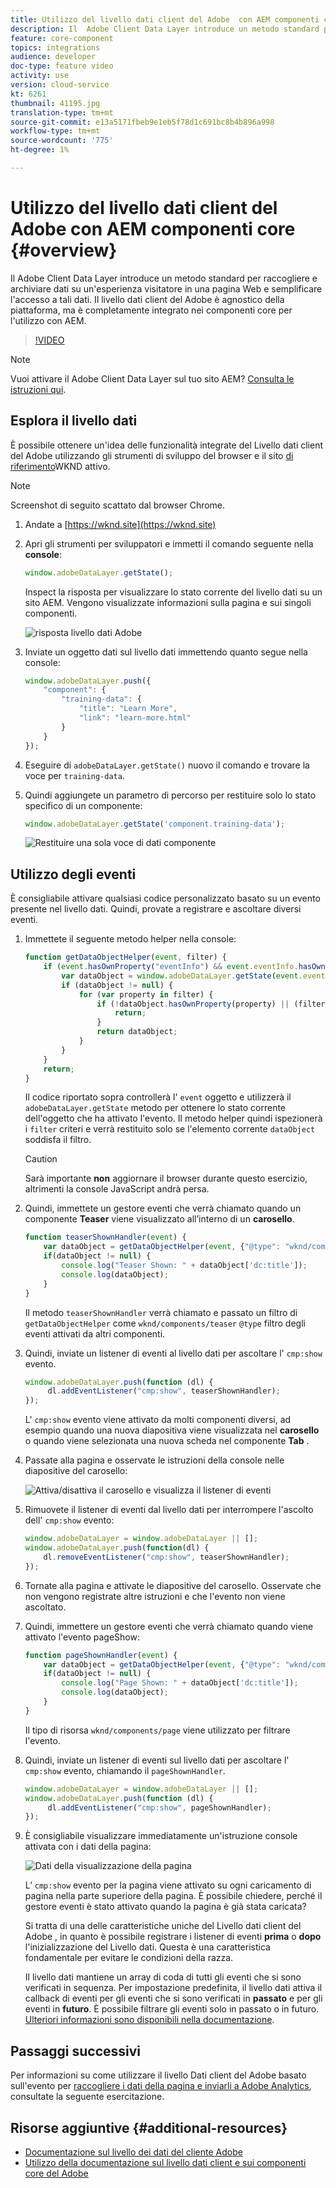```yaml
---
title: Utilizzo del livello dati client del Adobe  con AEM componenti core
description: Il  Adobe Client Data Layer introduce un metodo standard per raccogliere e archiviare dati su un'esperienza visitatore in una pagina Web e semplificare l'accesso a tali dati. Il livello dati client del Adobe  è agnostico della piattaforma, ma è completamente integrato nei componenti core per l'utilizzo con AEM.
feature: core-component
topics: integrations
audience: developer
doc-type: feature video
activity: use
version: cloud-service
kt: 6261
thumbnail: 41195.jpg
translation-type: tm+mt
source-git-commit: e13a5171fbeb9e1eb5f78d1c691bc8b4b896a998
workflow-type: tm+mt
source-wordcount: '775'
ht-degree: 1%

---
```



# Utilizzo del livello dati client del Adobe  con AEM componenti core {#overview}

Il  Adobe Client Data Layer introduce un metodo standard per raccogliere e archiviare dati su un&#39;esperienza visitatore in una pagina Web e semplificare l&#39;accesso a tali dati. Il livello dati client del Adobe  è agnostico della piattaforma, ma è completamente integrato nei componenti core per l&#39;utilizzo con AEM.

>[!VIDEO](https://video.tv.adobe.com/v/41195?quality=12&learn=on)

>[!NOTE]
>
> Vuoi attivare il  Adobe Client Data Layer sul tuo sito AEM? [Consulta le istruzioni qui](https://docs.adobe.com/content/help/en/experience-manager-core-components/using/developing/data-layer/overview.html#installation-activation).

## Esplora il livello dati

È possibile ottenere un&#39;idea delle funzionalità integrate del Livello dati client del Adobe  utilizzando gli strumenti di sviluppo del browser e il sito [di riferimento](https://wknd.site/)WKND attivo.

>[!NOTE]
>
> Screenshot di seguito scattato dal browser Chrome.

1. Andate a [https://wknd.site](https://wknd.site)
1. Apri gli strumenti per sviluppatori e immetti il comando seguente nella **console**:

   ```js
   window.adobeDataLayer.getState();
   ```

    Inspect la risposta per visualizzare lo stato corrente del livello dati su un sito AEM. Vengono visualizzate informazioni sulla pagina e sui singoli componenti.

   ![risposta livello dati Adobe](assets/data-layer-state-response.png)

1. Inviate un oggetto dati sul livello dati immettendo quanto segue nella console:

   ```js
   window.adobeDataLayer.push({
       "component": {
           "training-data": {
               "title": "Learn More",
               "link": "learn-more.html"
           }
       }
   });
   ```

1. Eseguire di `adobeDataLayer.getState()` nuovo il comando e trovare la voce per `training-data`.
1. Quindi aggiungete un parametro di percorso per restituire solo lo stato specifico di un componente:

   ```js
   window.adobeDataLayer.getState('component.training-data');
   ```

   ![Restituire una sola voce di dati componente](assets/return-just-single-component.png)

## Utilizzo degli eventi

È consigliabile attivare qualsiasi codice personalizzato basato su un evento presente nel livello dati. Quindi, provate a registrare e ascoltare diversi eventi.

1. Immettete il seguente metodo helper nella console:

   ```js
   function getDataObjectHelper(event, filter) {
       if (event.hasOwnProperty("eventInfo") && event.eventInfo.hasOwnProperty("path")) {
           var dataObject = window.adobeDataLayer.getState(event.eventInfo.path);
           if (dataObject != null) {
               for (var property in filter) {
                   if (!dataObject.hasOwnProperty(property) || (filter[property] !== null && filter[property] !== dataObject[property])) {
                       return;
                   }
                   return dataObject;
               }
           }
       }
       return;
   }
   ```

   Il codice riportato sopra controllerà l&#39; `event` oggetto e utilizzerà il `adobeDataLayer.getState` metodo per ottenere lo stato corrente dell&#39;oggetto che ha attivato l&#39;evento. Il metodo helper quindi ispezionerà i `filter` criteri e verrà restituito solo se l&#39;elemento corrente `dataObject` soddisfa il filtro.

   >[!CAUTION]
   >
   > Sarà importante **non** aggiornare il browser durante questo esercizio, altrimenti la console JavaScript andrà persa.

1. Quindi, immettete un gestore eventi che verrà chiamato quando un componente **Teaser** viene visualizzato all’interno di un **carosello**.

   ```js
   function teaserShownHandler(event) {
       var dataObject = getDataObjectHelper(event, {"@type": "wknd/components/teaser"});
       if(dataObject != null) {
           console.log("Teaser Shown: " + dataObject['dc:title']);
           console.log(dataObject);
       }
   }
   ```

   Il metodo `teaserShownHandler` verrà chiamato e passato un filtro di `getDataObjectHelper` come `wknd/components/teaser` `@type` filtro degli eventi attivati da altri componenti.

1. Quindi, inviate un listener di eventi al livello dati per ascoltare l&#39; `cmp:show` evento.

   ```js
   window.adobeDataLayer.push(function (dl) {
        dl.addEventListener("cmp:show", teaserShownHandler);
   });
   ```

   L&#39; `cmp:show` evento viene attivato da molti componenti diversi, ad esempio quando una nuova diapositiva viene visualizzata nel **carosello** o quando viene selezionata una nuova scheda nel componente **Tab** .

1. Passate alla pagina e osservate le istruzioni della console nelle diapositive del carosello:

   ![Attiva/disattiva il carosello e visualizza il listener di eventi](assets/teaser-console-slides.png)

1. Rimuovete il listener di eventi dal livello dati per interrompere l&#39;ascolto dell&#39; `cmp:show` evento:

   ```js
   window.adobeDataLayer = window.adobeDataLayer || [];
   window.adobeDataLayer.push(function(dl) {
       dl.removeEventListener("cmp:show", teaserShownHandler);
   });
   ```

1. Tornate alla pagina e attivate le diapositive del carosello. Osservate che non vengono registrate altre istruzioni e che l&#39;evento non viene ascoltato.

1. Quindi, immettere un gestore eventi che verrà chiamato quando viene attivato l&#39;evento pageShow:

   ```js
   function pageShownHandler(event) {
       var dataObject = getDataObjectHelper(event, {"@type": "wknd/components/page"});
       if(dataObject != null) {
           console.log("Page Shown: " + dataObject['dc:title']);
           console.log(dataObject);
       }
   }
   ```

   Il tipo di risorsa `wknd/components/page` viene utilizzato per filtrare l&#39;evento.

1. Quindi, inviate un listener di eventi sul livello dati per ascoltare l&#39; `cmp:show` evento, chiamando il `pageShownHandler`.

   ```js
   window.adobeDataLayer = window.adobeDataLayer || [];
   window.adobeDataLayer.push(function (dl) {
        dl.addEventListener("cmp:show", pageShownHandler);
   });
   ```

1. È consigliabile visualizzare immediatamente un&#39;istruzione console attivata con i dati della pagina:

   ![Dati della visualizzazione della pagina](assets/page-show-console-data.png)

   L’ `cmp:show` evento per la pagina viene attivato su ogni caricamento di pagina nella parte superiore della pagina. È possibile chiedere, perché il gestore eventi è stato attivato quando la pagina è già stata caricata?

   Si tratta di una delle caratteristiche uniche del Livello dati client del Adobe , in quanto è possibile registrare i listener di eventi **prima** o **dopo** l&#39;inizializzazione del Livello dati. Questa è una caratteristica fondamentale per evitare le condizioni della razza.

   Il livello dati mantiene un array di coda di tutti gli eventi che si sono verificati in sequenza. Per impostazione predefinita, il livello dati attiva il callback di eventi per gli eventi che si sono verificati in **passato** e per gli eventi in **futuro**. È possibile filtrare gli eventi solo in passato o in futuro. [Ulteriori informazioni sono disponibili nella documentazione](https://github.com/adobe/adobe-client-data-layer/wiki#addeventlistener).


## Passaggi successivi

Per informazioni su come utilizzare il livello Dati client del Adobe basato sull&#39;evento per [raccogliere i dati della pagina e inviarli a  Adobe Analytics](../analytics/collect-data-analytics.md), consultate la seguente esercitazione.


## Risorse aggiuntive {#additional-resources}

* [Documentazione sul livello dei dati del cliente  Adobe](https://github.com/adobe/adobe-client-data-layer/wiki)
* [Utilizzo della documentazione sul livello dati client e sui componenti core del Adobe](https://docs.adobe.com/content/help/it-IT/experience-manager-core-components/using/developing/data-layer/overview.html)
